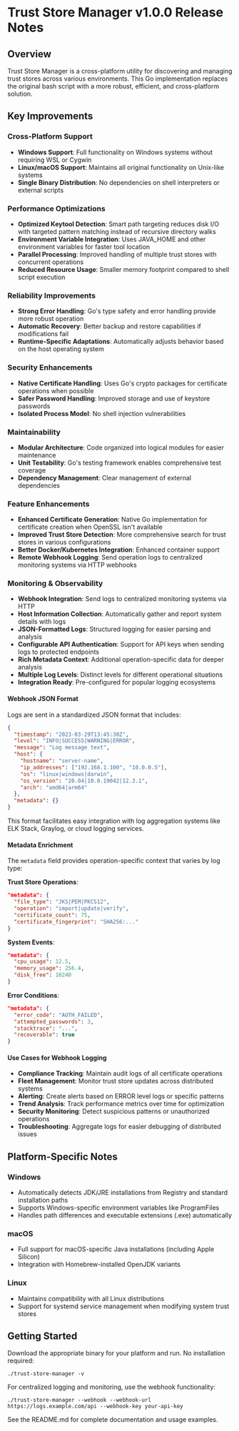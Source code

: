 # Trust Store Manager v1.0.0 Release Notes

## Overview

Trust Store Manager is a cross-platform utility for discovering and managing trust stores across various environments. This Go implementation replaces the original bash script with a more robust, efficient, and cross-platform solution.

## Key Improvements

### Cross-Platform Support
- **Windows Support**: Full functionality on Windows systems without requiring WSL or Cygwin
- **Linux/macOS Support**: Maintains all original functionality on Unix-like systems
- **Single Binary Distribution**: No dependencies on shell interpreters or external scripts

### Performance Optimizations
- **Optimized Keytool Detection**: Smart path targeting reduces disk I/O with targeted pattern matching instead of recursive directory walks
- **Environment Variable Integration**: Uses JAVA_HOME and other environment variables for faster tool location
- **Parallel Processing**: Improved handling of multiple trust stores with concurrent operations
- **Reduced Resource Usage**: Smaller memory footprint compared to shell script execution

### Reliability Improvements
- **Strong Error Handling**: Go's type safety and error handling provide more robust operation
- **Automatic Recovery**: Better backup and restore capabilities if modifications fail
- **Runtime-Specific Adaptations**: Automatically adjusts behavior based on the host operating system

### Security Enhancements
- **Native Certificate Handling**: Uses Go's crypto packages for certificate operations when possible
- **Safer Password Handling**: Improved storage and use of keystore passwords
- **Isolated Process Model**: No shell injection vulnerabilities

### Maintainability
- **Modular Architecture**: Code organized into logical modules for easier maintenance
- **Unit Testability**: Go's testing framework enables comprehensive test coverage
- **Dependency Management**: Clear management of external dependencies

### Feature Enhancements
- **Enhanced Certificate Generation**: Native Go implementation for certificate creation when OpenSSL isn't available
- **Improved Trust Store Detection**: More comprehensive search for trust stores in various configurations
- **Better Docker/Kubernetes Integration**: Enhanced container support
- **Remote Webhook Logging**: Send operation logs to centralized monitoring systems via HTTP webhooks

### Monitoring & Observability
- **Webhook Integration**: Send logs to centralized monitoring systems via HTTP
- **Host Information Collection**: Automatically gather and report system details with logs
- **JSON-Formatted Logs**: Structured logging for easier parsing and analysis
- **Configurable API Authentication**: Support for API keys when sending logs to protected endpoints
- **Rich Metadata Context**: Additional operation-specific data for deeper analysis
- **Multiple Log Levels**: Distinct levels for different operational situations
- **Integration Ready**: Pre-configured for popular logging ecosystems

#### Webhook JSON Format
Logs are sent in a standardized JSON format that includes:
```json
{
  "timestamp": "2023-03-29T13:45:30Z",
  "level": "INFO|SUCCESS|WARNING|ERROR",
  "message": "Log message text",
  "host": {
    "hostname": "server-name",
    "ip_addresses": ["192.168.1.100", "10.0.0.5"],
    "os": "linux|windows|darwin",
    "os_version": "20.04|10.0.19042|12.3.1",
    "arch": "amd64|arm64"
  },
  "metadata": {}
}
```

This format facilitates easy integration with log aggregation systems like ELK Stack, Graylog, or cloud logging services.

#### Metadata Enrichment

The `metadata` field provides operation-specific context that varies by log type:

**Trust Store Operations**:
```json
"metadata": {
  "file_type": "JKS|PEM|PKCS12",
  "operation": "import|update|verify",
  "certificate_count": 75,
  "certificate_fingerprint": "SHA256:..."
}
```

**System Events**:
```json
"metadata": {
  "cpu_usage": 12.5,
  "memory_usage": 256.4,
  "disk_free": 10240
}
```

**Error Conditions**:
```json
"metadata": {
  "error_code": "AUTH_FAILED",
  "attempted_passwords": 3,
  "stacktrace": "...",
  "recoverable": true
}
```

#### Use Cases for Webhook Logging

- **Compliance Tracking**: Maintain audit logs of all certificate operations
- **Fleet Management**: Monitor trust store updates across distributed systems
- **Alerting**: Create alerts based on ERROR level logs or specific patterns
- **Trend Analysis**: Track performance metrics over time for optimization
- **Security Monitoring**: Detect suspicious patterns or unauthorized operations
- **Troubleshooting**: Aggregate logs for easier debugging of distributed issues

## Platform-Specific Notes

### Windows
- Automatically detects JDK/JRE installations from Registry and standard installation paths
- Supports Windows-specific environment variables like ProgramFiles
- Handles path differences and executable extensions (.exe) automatically

### macOS
- Full support for macOS-specific Java installations (including Apple Silicon)
- Integration with Homebrew-installed OpenJDK variants

### Linux
- Maintains compatibility with all Linux distributions
- Support for systemd service management when modifying system trust stores

## Getting Started

Download the appropriate binary for your platform and run. No installation required:

```
./trust-store-manager -v
```

For centralized logging and monitoring, use the webhook functionality:

```
./trust-store-manager --webhook --webhook-url https://logs.example.com/api --webhook-key your-api-key
```

See the README.md for complete documentation and usage examples. 